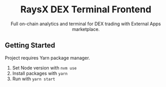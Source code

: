 <h1 align="center">RaysX DEX Terminal Frontend</h1>
<p align="center">Full on-chain analytics and terminal for DEX trading with External Apps marketplace.</p>

## Getting Started

Project requires Yarn package manager.

1. Set Node version with `nvm use`
2. Install packages with `yarn`
3. Run with `yarn start`
